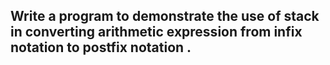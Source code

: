 ## 	Write a program to demonstrate the use of stack in converting arithmetic expression from **infix notation to postfix notation** .